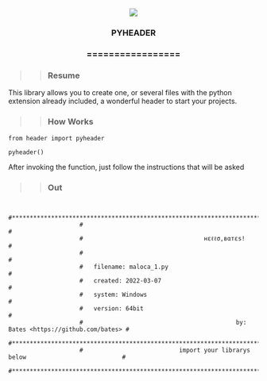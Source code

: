 <h1 align="center">
<img src="https://img.shields.io/static/v1?label=PYHEADER%20POR&message=MAYCON%20BATESTIN&color=7159c1&style=flat-square&logo=ghost"/>


<h3> <p align="center">PYHEADER </p> </h3>
<h3> <p align="center"> ================= </p> </h3>

>> <h3> Resume </h3>

<p> This library allows you to create one, or several files with the python extension already included, a wonderful header to start your projects.</p>

>> <h3> How Works </h3>

```
from header import pyheader

pyheader()

```

<p> After invoking the function, just follow the instructions that will be asked </p>

>> <h3> Out </h3>
```
                   
                    #********************************************************************************#
                    #                                                                                #
                    #                                  нεℓℓσ,вαтεs!                                  #
                    #                                                                                #
                    #   filename: maloca_1.py                                                        #
                    #   created: 2022-03-07                                                          #
                    #   system: Windows                                                              #
                    #   version: 64bit                                                               #
                    #                                           by: Bates <https://github.com/bates> #
                    #********************************************************************************#
                    #                           import your librarys below                           #
                    #********************************************************************************#

                    
```